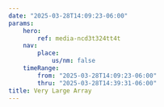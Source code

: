 ```yaml
---
date: "2025-03-28T14:09:23-06:00"
params:
    hero:
        ref: media-ncd3t324tt4t
    nav:
        place:
            us/nm: false
    timeRange:
        from: "2025-03-28T14:09:23-06:00"
        thru: "2025-03-28T14:39:31-06:00"
title: Very Large Array
---
```

